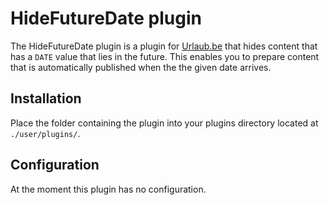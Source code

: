 # HideFutureDate plugin
The HideFutureDate plugin is a plugin for [Urlaub.be](https://github.com/urlaube/urlaube) that hides content that has a `DATE` value that lies in the future. This enables you to prepare content that is automatically published when the the given date arrives.

## Installation
Place the folder containing the plugin into your plugins directory located at `./user/plugins/`.

## Configuration
At the moment this plugin has no configuration.
